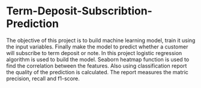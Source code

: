 # Term-Deposit-Subscribtion-Prediction
The objective of this project is to build machine learning model, train it using the input variables. Finally make the model to predict whether a customer will subscribe to term deposit or note. In this project logistic regression algorithm is used to build the model. Seaborn heatmap function is used to find the correlation between the features. Also using classification report the quality of the prediction is calculated. The report measures the matric precision, recall and f1-score.
